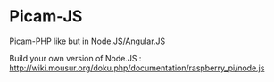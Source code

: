 # Picam-JS
Picam-PHP like but in Node.JS/Angular.JS

Build your own version of Node.JS : http://wiki.mousur.org/doku.php/documentation/raspberry_pi/node.js
